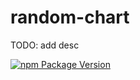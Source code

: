 # random-chart

TODO: add desc

[![npm Package Version](https://img.shields.io/npm/v/random-chart.svg?maxAge=3600)](https://www.npmjs.com/package/random-chart)
